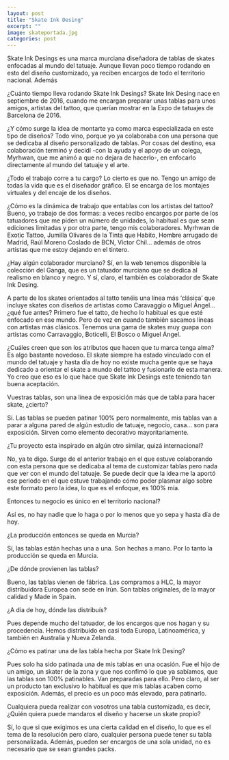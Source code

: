 ```yaml
---
layout: post
title: "Skate Ink Desing"
excerpt: ""
image: skateportada.jpg
categories: post
---
```


Skate Ink Desings es una marca murciana diseñadora de tablas de skates enfocadas al mundo del tatuaje. Aunque llevan poco tiempo rodando en esto del diseño customizado, ya reciben encargos de todo el territorio nacional. Además 

¿Cuánto tiempo lleva rodando Skate Ink Desings? 
Skate Ink Desing nace en septiembre de 2016, cuando me encargan preparar unas tablas para unos amigos, artistas del tattoo, que querían mostrar en la Expo de tatuajes de Barcelona de 2016. 

¿Y cómo surge la idea de montarte ya como marca especializada en este tipo de diseños?
Todo vino, porque yo ya colaboraba con una persona que se dedicaba al diseño personalizado de tablas. Por cosas del destino, esa colaboración terminó y decidí -con la ayuda y el apoyo de un colega, Myrhwan, que me animó a que no dejara de hacerlo-, en enfocarlo directamente al mundo del tatuaje y el arte. 


¿Todo el trabajo corre a tu cargo? 
Lo cierto es que no. Tengo un amigo de todas la vida que es el diseñador gráfico. El se encarga de los montajes virtuales y del encaje de los diseños. 

¿Cómo es la dinámica de trabajo que entablas con los artistas del tattoo?
Bueno, yo trabajo de dos formas: a veces recibo encargos por parte de los tatuadores que me piden un número de unidades, lo habitual es que sean ediciones limitadas y por otra parte, tengo mis colaboradores. Myrhwan de Exotic Tattoo, Jumilla Olivares de la Tinta que Habito, Hombre arrugado de Madrid, Raúl Moreno Coslado de BCN, Víctor Chil… además de otros artistas que me estoy dejando en el tintero.

¿Hay algún colaborador murciano? 
Sí, en la web tenemos disponible la colección del Ganga, que es un tatuador murciano que se dedica al realismo en blanco y negro. Y sí, claro, el también es colaborador de Skate Ink Desing. 

A parte de los skates orientados al tatto tenéis una línea más ‘clásica’ que incluye skates con diseños de artistas como Caravaggio o Miguel Ángel… ¿qué fue antes?
Primero fue el tatto, de hecho lo habitual es que esté enfocado en ese mundo. Pero de vez en cuando también sacamos líneas con artistas más clásicos. Tenemos una gama de skates muy guapa con artistas como Carravaggio, Boticelli, El Bosco o Miguel Ángel.  

¿Cuáles creen que son los atributos que hacen que tu marca tenga alma? 
Es algo bastante novedoso. El skate siempre ha estado vinculado con el mundo del tatuaje y hasta día de hoy no existe mucha gente que se haya dedicado a orientar el skate a mundo del tattoo y fusionarlo de esta manera.  Yo creo que eso es lo que hace que Skate Ink Desings este teniendo tan buena aceptación. 

Vuestras tablas, son una línea de exposición más que de tabla para hacer skate, ¿cierto?

Sí. Las tablas se pueden patinar 100% pero normalmente, mis tablas van a parar a alguna pared de algún estudio de tatuaje, negocio, casa… son para exposición. Sirven como elemento decorativo mayoritariamente. 

¿Tu proyecto esta inspirado en algún otro similar, quizá internacional? 

No, ya te digo. Surge de el anterior trabajo en el que estuve colaborando con esta persona que se dedicaba al tema de customizar tablas pero nada que ver con el mundo del tatuaje. Se puede decir que la idea me la aportó ese periodo en el que estuve trabajando cómo poder plasmar algo sobre este formato pero la idea, lo que es el enfoque, es 100% mía. 

Entonces tu negocio es único en el territorio nacional? 

Así es, no hay nadie que lo haga o por lo menos que yo sepa y hasta día de hoy. 

¿La producción entonces se queda en Murcia?

Sí, las tablas están hechas una a una.  Son hechas a mano. Por lo tanto la producción se queda en Murcia. 

¿De dónde provienen las tablas? 

Bueno, las tablas vienen de fábrica. Las compramos a HLC, la mayor distribuidora Europea con sede en Irún. Son tablas originales, de la mayor calidad y Made in Spain. 

¿A día de hoy, dónde las distribuís? 

Pues depende mucho del tatuador, de los encargos que nos hagan y su procedencia. Hemos distribuido en casi toda Europa, Latinoamérica, y también en  Australia y Nueva Zelanda.


¿Cómo es patinar una de las tabla hecha por Skate Ink Desing? 

Pues solo ha sido patinada una de mis tablas en una ocasión. Fue el hijo de un amigo, un skater de la zona y que nos confimó lo que ya sabíamos, que las tablas son 100% patinables. Van preparadas para ello. Pero claro, al ser un producto tan exclusivo lo habitual es que mis tablas acaben como exposición. Además, el precio es un poco más elevado, para patinarlo. 

Cualquiera pueda realizar con vosotros una tabla customizada, es decir, ¿Quién quiera puede mandaros el diseño y hacerse un skate propio?

Sí, lo que si que exigimos es una cierta calidad en el diseño, lo que es el tema de la resolución pero claro, cualquier persona puede tener su tabla personalizada. Además, pueden ser encargos de una sola unidad, no es necesario que se sean grandes packs. 

